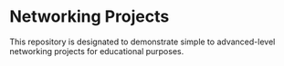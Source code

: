 # Networking Projects
This repository is designated to demonstrate simple to advanced-level networking projects for educational purposes.

